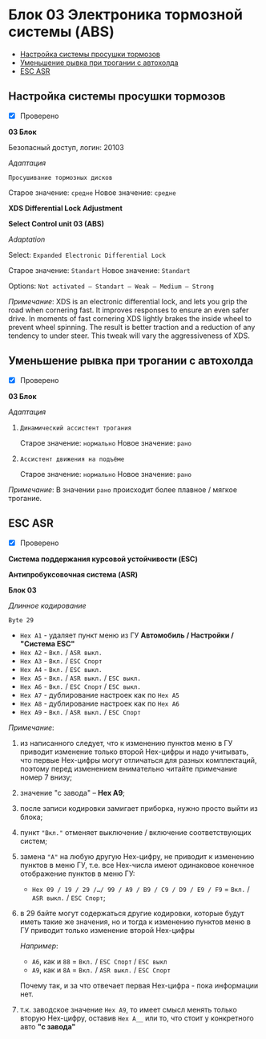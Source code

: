 # Блок 03 Электроника тормозной системы (ABS)
* [Настройка системы просушки тормозов](#настройка-системы-просушки-тормозов)
* [Уменьшение рывка при трогании с автохолда](#уменьшение-рывка-при-трогании-с-автохолда)
* [ESC ASR](#esc-asr)

## Настройка системы просушки тормозов
- [x] Проверено

**03 Блок**

Безопасный доступ, логин: 20103

*Адаптация*

`Просушивание тормозных дисков`

Старое значение: `средне` Новое значение: `средне`

**XDS Differential Lock Adjustment**

**Select Control unit 03 (ABS)**

*Adaptation*

Select: `Expanded Electronic Differential Lock`

Старое значение: `Standart` Новое значение: `Standart`

Options: `Not activated – Standart – Weak – Medium – Strong`

_Примечание_: XDS is an electronic differential lock, and lets you grip the road when cornering fast. It improves responses to ensure an even safer drive. In moments of fast cornering XDS lightly brakes the inside wheel to prevent wheel spinning. The result is better traction and a reduction of any tendency to under steer. This tweak will vary the aggressiveness of XDS.

## Уменьшение рывка при трогании с автохолда
- [x] Проверено

**03 Блок**

*Адаптация*

1. `Динамический ассистент трогания`

   Старое значение: `нормально` Новое значение: `рано`

2. `Ассистент движения на подъёме`

   Старое значение: `нормально` Новое значение: `рано`

_Примечание_: В значении `рано` происходит более плавное / мягкое трогание.

## ESC ASR
- [x] Проверено

**Система поддержания курсовой устойчивости (ESC)**

**Антипробуксовочная система (ASR)**

**Блок 03**

*Длинное кодирование*

`Byte 29`
- `Hex A1` - удаляет пункт меню из ГУ **Автомобиль / Настройки / "Система ESC"**
- `Hex A2` - `Вкл.` / `ASR выкл.`
- `Hex A3` - `Вкл.` / `ESC Спорт`
- `Hex A4` - `Вкл.` / `ESC выкл.`
- `Hex A5` - `Вкл.` / `ASR выкл.` / `ESC выкл.`
- `Hex A6` - `Вкл.` / `ESC Спорт` / `ESC выкл.`
- `Hex A7` - дублирование настроек как по `Hex A5`
- `Hex A8` - дублирование настроек как по `Hex A6`
- `Hex A9` - `Вкл.` / `ASR выкл.` / `ESC Спорт`

_Примечание_:
1. из написанного следует, что к изменению пунктов меню в ГУ приводит изменение только второй Hex-цифры и надо учитывать, что первые Hex-цифры могут отличаться для разных комплектаций, поэтому перед изменением внимательно читайте примечание номер 7 внизу;
2. значение "с завода" – **Hex A9**;
3. после записи кодировки замигает приборка, нужно просто выйти из блока;
4. пункт `"Вкл."` отменяет выключение / включение соответствующих систем;
5. замена `"A"` на любую другую Hex-цифру, не приводит к изменению пунктов в меню ГУ, т.е. все Hex-числа имеют одинаковое конечное отображение пунктов в меню ГУ:
   - `Hex 09 / 19 / 29 /…/ 99 / A9 / B9 / C9 / D9 / E9 / F9` = `Вкл.` / `ASR выкл.` / `ESC Спорт`;
6. в 29 байте могут содержаться другие кодировки, которые будут иметь такие же значения, но и тогда к изменению пунктов меню в ГУ приводит только изменение второй Hex-цифры

   _Например_:
   - `A6`, как и `88` = `Вкл.` / `ESC Спорт` / `ESC выкл`
   - `A9`, как и `8A` = `Вкл.` / `ASR выкл.` / `ESC Спорт`

   Почему так, и за что отвечает первая Hex-цифра - пока информации нет.
   
7. т.к. заводское значение `Hex A9`, то имеет смысл менять только вторую Hex-цифру, оставив `Hex A__` или то, что стоит у конкретного авто **"с завода"**
